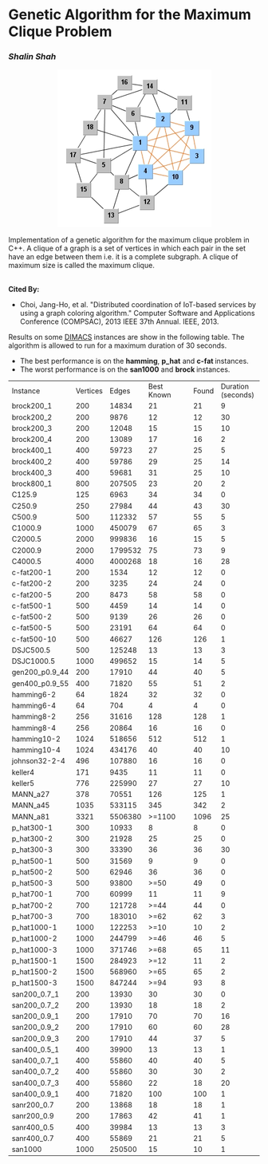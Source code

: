 <h1>Genetic Algorithm for the Maximum Clique Problem</h1>

<i><h3>Shalin Shah</h3></i>

<div align="center"><img src="clique.jpg" alg="Maximum Clique"/></div>

<P>Implementation of a genetic algorithm for the maximum clique problem in C++. A clique of a graph is a set of vertices in which each pair in the set have an edge between them i.e. it is a complete subgraph. A clique of maximum size is called the maximum clique.</P>

<br><b>Cited By:</b><ul><li>Choi, Jang-Ho, et al. "Distributed coordination of IoT-based services by using a graph coloring algorithm." Computer Software and Applications Conference (COMPSAC), 2013 IEEE 37th Annual. IEEE, 2013.</li>
</ul>

<P> Results on 
some <A href="http://dimacs.rutgers.edu/Challenges/">DIMACS</A> instances are 
show in the following table. The algorithm is allowed to run for a maximum duration of 30 seconds.&nbsp;</P>
<ul>
  <li> The best performance is on the <b>hamming</b>, <b>p_hat</b> and <b>c-fat </b>instances.</li>
  <li>The worst performance is on the
<b>san1000</b> and <b>brock </b>instances.</li>
</ul>

<TABLE>
  <TR>
    <TD   >Instance</B></TD>
    <TD   >Vertices</B></TD>
    <TD   >Edges</B></TD>
    <TD   >Best Known</B></TD>
    <TD   >Found</B></TD>
    <TD   
  >Duration<BR>(seconds)&nbsp;</B></TD></TR>
  <TR>
    <TD  >brock200_1</TD>
    <TD  >200</TD>
    <TD  >14834</TD>
    <TD  >21</TD>
    <TD  >21</TD>
    <TD  >9</TD></TR>
  <TR>
    <TD  >brock200_2</TD>
    <TD  >200</TD>
    <TD  >9876</TD>
    <TD  >12</TD>
    <TD  >12</TD>
    <TD  >30</TD></TR>
  <TR>
    <TD  >brock200_3</TD>
    <TD  >200</TD>
    <TD  >12048</TD>
    <TD  >15</TD>
    <TD  >15</TD>
    <TD  >10</TD></TR>
  <TR>
    <TD  >brock200_4</TD>
    <TD  >200</TD>
    <TD  >13089</TD>
    <TD  >17</TD>
    <TD  >16</TD>
    <TD  >2</TD></TR>
  <TR>
    <TD  >brock400_1</TD>
    <TD  >400</TD>
    <TD  >59723</TD>
    <TD  >27</TD>
    <TD  >25</TD>
    <TD  >5</TD></TR>
  <TR>
    <TD  >brock400_2</TD>
    <TD  >400</TD>
    <TD  >59786</TD>
    <TD  >29</TD>
    <TD  >25</TD>
    <TD  >14</TD></TR>
  <TR>
    <TD  >brock400_3</TD>
    <TD  >400</TD>
    <TD  >59681</TD>
    <TD  >31</TD>
    <TD  >25</TD>
    <TD  >10</TD></TR>
  <TR>
    <TD  >brock800_1</TD>
    <TD  >800</TD>
    <TD  >207505</TD>
    <TD  >23</TD>
    <TD  >20</TD>
    <TD  >2</TD></TR>
  <TR>
    <TD  >C125.9</TD>
    <TD  >125</TD>
    <TD  >6963</TD>
    <TD  >34</TD>
    <TD  >34</TD>
    <TD  >0</TD></TR>
  <TR>
    <TD  >C250.9</TD>
    <TD  >250</TD>
    <TD  >27984</TD>
    <TD  >44</TD>
    <TD  >43</TD>
    <TD  >30</TD></TR>
  <TR>
    <TD  >C500.9</TD>
    <TD  >500</TD>
    <TD  >112332</TD>
    <TD  >57</TD>
    <TD  >55</TD>
    <TD  >5</TD></TR>
  <TR>
    <TD  >C1000.9</TD>
    <TD  >1000</TD>
    <TD  >450079</TD>
    <TD  >67</TD>
    <TD  >65</TD>
    <TD  >3</TD></TR>
  <TR>
    <TD  >C2000.5</TD>
    <TD  >2000</TD>
    <TD  >999836</TD>
    <TD  >16</TD>
    <TD  >15</TD>
    <TD  >5</TD></TR>
  <TR>
    <TD  >C2000.9</TD>
    <TD  >2000</TD>
    <TD  >1799532</TD>
    <TD  >75</TD>
    <TD  >73</TD>
    <TD  >9</TD></TR>
  <TR>
    <TD  >C4000.5</TD>
    <TD  >4000</TD>
    <TD  >4000268</TD>
    <TD  >18</TD>
    <TD  >16</TD>
    <TD  >28</TD></TR>
  <TR>
    <TD  >c-fat200-1</TD>
    <TD  >200</TD>
    <TD  >1534</TD>
    <TD  >12</TD>
    <TD  >12</TD>
    <TD  >0</TD></TR>
  <TR>
    <TD  >c-fat200-2</TD>
    <TD  >200</TD>
    <TD  >3235</TD>
    <TD  >24</TD>
    <TD  >24</TD>
    <TD  >0</TD></TR>
  <TR>
    <TD  >c-fat200-5</TD>
    <TD  >200</TD>
    <TD  >8473</TD>
    <TD  >58</TD>
    <TD  >58</TD>
    <TD  >0</TD></TR>
  <TR>
    <TD  >c-fat500-1</TD>
    <TD  >500</TD>
    <TD  >4459</TD>
    <TD  >14</TD>
    <TD  >14</TD>
    <TD  >0</TD></TR>
  <TR>
    <TD  >c-fat500-2</TD>
    <TD  >500</TD>
    <TD  >9139</TD>
    <TD  >26</TD>
    <TD  >26</TD>
    <TD  >0</TD></TR>
  <TR>
    <TD  >c-fat500-5</TD>
    <TD  >500</TD>
    <TD  >23191</TD>
    <TD  >64</TD>
    <TD  >64</TD>
    <TD  >0</TD></TR>
  <TR>
    <TD  >c-fat500-10</TD>
    <TD  >500</TD>
    <TD  >46627</TD>
    <TD  >126</TD>
    <TD  >126</TD>
    <TD  >1</TD></TR>
  <TR>
    <TD  >DSJC500.5</TD>
    <TD  >500</TD>
    <TD  >125248</TD>
    <TD  >13</TD>
    <TD  >13</TD>
    <TD  >3</TD></TR>
  <TR>
    <TD  >DSJC1000.5</TD>
    <TD  >1000</TD>
    <TD  >499652</TD>
    <TD  >15</TD>
    <TD  >14</TD>
    <TD  >5</TD></TR>
  <TR>
    <TD  >gen200_p0.9_44</TD>
    <TD  >200</TD>
    <TD  >17910</TD>
    <TD  >44</TD>
    <TD  >40</TD>
    <TD  >5</TD></TR>
  <TR>
    <TD  >gen400_p0.9_55</TD>
    <TD  >400</TD>
    <TD  >71820</TD>
    <TD  >55</TD>
    <TD  >51</TD>
    <TD  >2</TD></TR>
  <TR>
    <TD  >hamming6-2</TD>
    <TD  >64</TD>
    <TD  >1824</TD>
    <TD  >32</TD>
    <TD  >32</TD>
    <TD  >0</TD></TR>
  <TR>
    <TD  >hamming6-4</TD>
    <TD  >64</TD>
    <TD  >704</TD>
    <TD  >4</TD>
    <TD  >4</TD>
    <TD  >0</TD></TR>
  <TR>
    <TD  >hamming8-2</TD>
    <TD  >256</TD>
    <TD  >31616</TD>
    <TD  >128</TD>
    <TD  >128</TD>
    <TD  >1</TD></TR>
  <TR>
    <TD  >hamming8-4</TD>
    <TD  >256</TD>
    <TD  >20864</TD>
    <TD  >16</TD>
    <TD  >16</TD>
    <TD  >0</TD></TR>
  <TR>
    <TD  >hamming10-2</TD>
    <TD  >1024</TD>
    <TD  >518656</TD>
    <TD  >512</TD>
    <TD  >512</TD>
    <TD  >1</TD></TR>
  <TR>
    <TD  >hamming10-4</TD>
    <TD  >1024</TD>
    <TD  >434176</TD>
    <TD  >40</TD>
    <TD  >40</TD>
    <TD  >10</TD></TR>
  <TR>
    <TD  >johnson32-2-4</TD>
    <TD  >496</TD>
    <TD  >107880</TD>
    <TD  >16</TD>
    <TD  >16</TD>
    <TD  >0</TD></TR>
  <TR>
    <TD  >keller4</TD>
    <TD  >171</TD>
    <TD  >9435</TD>
    <TD  >11</TD>
    <TD  >11</TD>
    <TD  >0</TD></TR>
  <TR>
    <TD  >keller5</TD>
    <TD  >776</TD>
    <TD  >225990</TD>
    <TD  >27</TD>
    <TD  >27</TD>
    <TD  >10</TD></TR>
  <TR>
    <TD  >MANN_a27</TD>
    <TD  >378</TD>
    <TD  >70551</TD>
    <TD  >126</TD>
    <TD  >125</TD>
    <TD  >1</TD></TR>
  <TR>
    <TD  >MANN_a45</TD>
    <TD  >1035</TD>
    <TD  >533115</TD>
    <TD  >345</TD>
    <TD  >342</TD>
    <TD  >2</TD></TR>
  <TR>
    <TD  >MANN_a81</TD>
    <TD  >3321</TD>
    <TD  >5506380</TD>
    <TD  >&gt;=1100</TD>
    <TD  >1096</TD>
    <TD  >25</TD></TR>
  <TR>
    <TD  >p_hat300-1</TD>
    <TD  >300</TD>
    <TD  >10933</TD>
    <TD  >8</TD>
    <TD  >8</TD>
    <TD  >0</TD></TR>
  <TR>
    <TD  >p_hat300-2</TD>
    <TD  >300</TD>
    <TD  >21928</TD>
    <TD  >25</TD>
    <TD  >25</TD>
    <TD  >0</TD></TR>
  <TR>
    <TD  >p_hat300-3</TD>
    <TD  >300</TD>
    <TD  >33390</TD>
    <TD  >36</TD>
    <TD  >36</TD>
    <TD  >30</TD></TR>
  <TR>
    <TD  >p_hat500-1</TD>
    <TD  >500</TD>
    <TD  >31569</TD>
    <TD  >9</TD>
    <TD  >9</TD>
    <TD  >0</TD></TR>
  <TR>
    <TD  >p_hat500-2</TD>
    <TD  >500</TD>
    <TD  >62946</TD>
    <TD  >36</TD>
    <TD  >36</TD>
    <TD  >0</TD></TR>
  <TR>
    <TD  >p_hat500-3</TD>
    <TD  >500</TD>
    <TD  >93800</TD>
    <TD  >&gt;=50</TD>
    <TD  >49</TD>
    <TD  >0</TD></TR>
  <TR>
    <TD  >p_hat700-1</TD>
    <TD  >700</TD>
    <TD  >60999</TD>
    <TD  >11</TD>
    <TD  >11</TD>
    <TD  >9</TD></TR>
  <TR>
    <TD  >p_hat700-2</TD>
    <TD  >700</TD>
    <TD  >121728</TD>
    <TD  >&gt;=44</TD>
    <TD  >44</TD>
    <TD  >0</TD></TR>
  <TR>
    <TD  >p_hat700-3</TD>
    <TD  >700</TD>
    <TD  >183010</TD>
    <TD  >&gt;=62</TD>
    <TD  >62</TD>
    <TD  >3</TD></TR>
  <TR>
    <TD  >p_hat1000-1</TD>
    <TD  >1000</TD>
    <TD  >122253</TD>
    <TD  >&gt;=10</TD>
    <TD  >10</TD>
    <TD  >2</TD></TR>
  <TR>
    <TD  >p_hat1000-2</TD>
    <TD  >1000</TD>
    <TD  >244799</TD>
    <TD  >&gt;=46</TD>
    <TD  >46</TD>
    <TD  >5</TD></TR>
  <TR>
    <TD  >p_hat1000-3</TD>
    <TD  >1000</TD>
    <TD  >371746</TD>
    <TD  >&gt;=68</TD>
    <TD  >65</TD>
    <TD  >11</TD></TR>
  <TR>
    <TD  >p_hat1500-1</TD>
    <TD  >1500</TD>
    <TD  >284923</TD>
    <TD  >&gt;=12</TD>
    <TD  >11</TD>
    <TD  >2</TD></TR>
  <TR>
    <TD  >p_hat1500-2</TD>
    <TD  >1500</TD>
    <TD  >568960</TD>
    <TD  >&gt;=65</TD>
    <TD  >65</TD>
    <TD  >2</TD></TR>
  <TR>
    <TD  >p_hat1500-3</TD>
    <TD  >1500</TD>
    <TD  >847244</TD>
    <TD  >&gt;=94</TD>
    <TD  >93</TD>
    <TD  >8</TD></TR>
  <TR>
    <TD  >san200_0.7_1</TD>
    <TD  >200</TD>
    <TD  >13930</TD>
    <TD  >30</TD>
    <TD  >30</TD>
    <TD  >0</TD></TR>
  <TR>
    <TD  >san200_0.7_2</TD>
    <TD  >200</TD>
    <TD  >13930</TD>
    <TD  >18</TD>
    <TD  >18</TD>
    <TD  >2</TD></TR>
  <TR>
    <TD  >san200_0.9_1</TD>
    <TD  >200</TD>
    <TD  >17910</TD>
    <TD  >70</TD>
    <TD  >70</TD>
    <TD  >16</TD></TR>
  <TR>
    <TD  >san200_0.9_2</TD>
    <TD  >200</TD>
    <TD  >17910</TD>
    <TD  >60</TD>
    <TD  >60</TD>
    <TD  >28</TD></TR>
  <TR>
    <TD  >san200_0.9_3</TD>
    <TD  >200</TD>
    <TD  >17910</TD>
    <TD  >44</TD>
    <TD  >37</TD>
    <TD  >5</TD></TR>
  <TR>
    <TD  >san400_0.5_1</TD>
    <TD  >400</TD>
    <TD  >39900</TD>
    <TD  >13</TD>
    <TD  >13</TD>
    <TD  >1</TD></TR>
  <TR>
    <TD  >san400_0.7_1</TD>
    <TD  >400</TD>
    <TD  >55860</TD>
    <TD  >40</TD>
    <TD  >40</TD>
    <TD  >5</TD></TR>
  <TR>
    <TD  >san400_0.7_2</TD>
    <TD  >400</TD>
    <TD  >55860</TD>
    <TD  >30</TD>
    <TD  >30</TD>
    <TD  >2</TD></TR>
  <TR>
    <TD  >san400_0.7_3</TD>
    <TD  >400</TD>
    <TD  >55860</TD>
    <TD  >22</TD>
    <TD  >18</TD>
    <TD  >20</TD></TR>
  <TR>
    <TD  >san400_0.9_1</TD>
    <TD  >400</TD>
    <TD  >71820</TD>
    <TD  >100</TD>
    <TD  >100</TD>
    <TD  >1</TD></TR>
  <TR>
    <TD  >sanr200_0.7</TD>
    <TD  >200</TD>
    <TD  >13868</TD>
    <TD  >18</TD>
    <TD  >18</TD>
    <TD  >1</TD></TR>
  <TR>
    <TD  >sanr200_0.9</TD>
    <TD  >200</TD>
    <TD  >17863</TD>
    <TD  >42</TD>
    <TD  >41</TD>
    <TD  >1</TD></TR>
  <TR>
    <TD  >sanr400_0.5</TD>
    <TD  >400</TD>
    <TD  >39984</TD>
    <TD  >13</TD>
    <TD  >13</TD>
    <TD  >3</TD></TR>
  <TR>
    <TD  >sanr400_0.7</TD>
    <TD  >400</TD>
    <TD  >55869</TD>
    <TD  >21</TD>
    <TD  >21</TD>
    <TD  >5</TD></TR>
  <TR>
    <TD  >san1000</TD>
    <TD  >1000</TD>
    <TD  >250500</TD>
    <TD  >15</TD>
    <TD  >10</TD>
    <TD  >1</TD></TR></TABLE>
